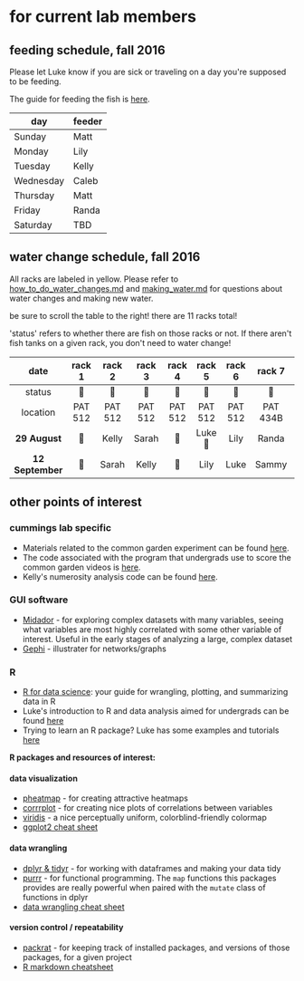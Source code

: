 # for current lab members

## feeding schedule, fall 2016

Please let Luke know if you are sick or traveling on a day you're supposed to be feeding.

The guide for feeding the fish is [here](https://github.com/lukereding/cummings_lab_members/blob/master/current-members/feeding_guide.md).

| day | feeder |
| ---- | ---- |
| Sunday | Matt |
| Monday | Lily |
| Tuesday | Kelly |
| Wednesday | Caleb |
| Thursday | Matt |
| Friday | Randa |
| Saturday | TBD |


## water change schedule, fall 2016

All racks are labeled in yellow. Please refer to [how_to_do_water_changes.md](https://github.com/lukereding/cummings_lab_members/blob/master/current-members/how_to_do_water_changes.md) and [making_water.md](https://github.com/lukereding/cummings_lab_members/blob/master/current-members/making_water.md) for questions about water changes and making new water.

be sure to scroll the table to the right! there are 11 racks total!

'status' refers to whether there are fish on those racks or not. If there aren't fish tanks on a given rack, you don't need to water change!

| date | rack 1 | rack 2 | rack 3 | rack 4 | rack 5 | rack 6 | rack 7 | rack 8 | rack 9 | rack 10 | rack 11 |
| :----: | :----: | :----: | :----: | :----: | :----: | :----: | :----: | :----: | :----: | :----: | :----: |
| status | :no_entry_sign: | :tropical_fish: | :tropical_fish: | :no_entry_sign: | :tropical_fish: | :tropical_fish: | :tropical_fish: | :tropical_fish: | :no_entry_sign: | :no_entry_sign: | :no_entry_sign: |
| location | PAT 512 | PAT 512 | PAT 512 | PAT 512 | PAT 512 | PAT 512 | PAT 434B | PAT 434B | PAT 434B | PAT 434B | PAT 434B |
| **29 August**  | :no_entry_sign: | Kelly | Sarah | :no_entry_sign: | Luke :man: | Lily | Randa | Sammy | :no_entry_sign: | :no_entry_sign: | :no_entry_sign: |
| **12 September**  | :no_entry_sign: | Sarah | Kelly | :no_entry_sign: | Lily | Luke | Sammy | Randa | :no_entry_sign: | :no_entry_sign: | :no_entry_sign: |


## other points of interest

### cummings lab specific
- Materials related to the common garden experiment can be found [here](https://drive.google.com/drive/folders/0By-mmmYFVU9PdXdnMXp4RWxTdUU).
- The code associated with the program that undergrads use to score the common garden videos is [here](https://github.com/lukereding/common_garden).
- Kelly's numerosity analysis code can be found [here](https://github.com/kjw2539/numerosityanalysis).

### GUI software
- [Midador](https://fathom.info/mirador/) - for exploring complex datasets with many variables, seeing what variables are most highly correlated with some other variable of interest. Useful in the early stages of analyzing a large, complex dataset
- [Gephi](https://gephi.org/) - illustrater for networks/graphs

### R
- [R for data science](http://r4ds.had.co.nz/): your guide for wrangling, plotting, and summarizing data in R   
- Luke's introduction to R and data analysis aimed for undergrads can be found [here](http://rpubs.com/lukereding/162259)
- Trying to learn an R package? Luke has some examples and tutorials [here](https://github.com/lukereding/random_scripts/blob/master/r_tutorials.R)  

**R packages and resources of interest:**
#### data visualization
- [pheatmap](https://github.com/raivokolde/pheatmap) - for creating attractive heatmaps
- [corrrplot](https://cran.r-project.org/web/packages/corrplot/vignettes/corrplot-intro.html) - for creating nice plots of correlations between variables
- [viridis](https://cran.r-project.org/web/packages/viridis/vignettes/intro-to-viridis.html) - a nice perceptually uniform, colorblind-friendly colormap
- [ggplot2 cheat sheet](https://www.rstudio.com/wp-content/uploads/2015/03/ggplot2-cheatsheet.pdf)

#### data wrangling
- [dplyr & tidyr](https://rpubs.com/bradleyboehmke/data_wrangling) - for working with dataframes and making your data tidy
- [purrr](https://github.com/hadley/purrr) - for functional programming. The `map` functions this packages provides are really powerful when paired with the `mutate` class of functions in dplyr
- [data wrangling cheat sheet](https://www.rstudio.com/wp-content/uploads/2015/02/data-wrangling-cheatsheet.pdf)

#### version control / repeatability
- [packrat](http://rstudio.github.io/packrat/commands.html) - for keeping track of installed packages, and versions of those packages, for a given project
- [R markdown cheatsheet](https://www.rstudio.com/wp-content/uploads/2016/03/rmarkdown-cheatsheet-2.0.pdf)

